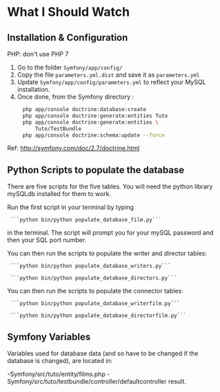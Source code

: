 What I Should Watch
===================


Installation & Configuration
----------------------------

PHP: don't use PHP 7

1. Go to the folder `Symfony/app/config/`
2. Copy the file `parameters.yml.dist` and save it as `parameters.yml`
3. Update `Symfony/app/config/parameters.yml` to reflect
your MySQL installation.
4. Once done, from the Symfony directory :

```Bash
     php app/console doctrine:database:create
     php app/console doctrine:generate:entities Tuto
     php app/console doctrine:generate:entities \
         Tuto/TestBundle
     php app/console doctrine:schema:update --force
```
Ref: http://symfony.com/doc/2.7/doctrine.html



Python Scripts to populate the database
----------------------------------------

There are five scripts for the five tables.  You will need the python library mySQLdb installed
 for them to work. 

Run the first script in your terminal by typing

     ```python bin/python populate_database_film.py```

in the terminal. The script will prompt you for your mySQL password and then your SQL port number.

You can then run the scripts to populate the writer and director tables:

     ```python bin/python populate_database_writers.py```

     ```python bin/python populate_database_directors.py```

You can then run the scripts to populate the connector tables:

     ```python bin/python populate_database_writerfilm.py```

     ```python bin/python populate_database_directorfilm.py```


Symfony Variables
-----------------
Variables used for database data (and so have to be changed if the database is changed), are located in:

-Symfony/src/tuto/entity/films.php
-Symfony/src/tuto/testbundle/controller/defaultcontroller
result.
